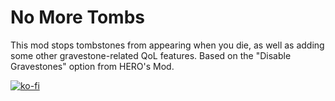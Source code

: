 # No More Tombs
This mod stops tombstones from appearing when you die, as well as adding some other gravestone-related QoL features. Based on the "Disable Gravestones" option from HERO's Mod.

[![ko-fi](https://ko-fi.com/img/githubbutton_sm.svg)](https://ko-fi.com/R5R12X1AE)
